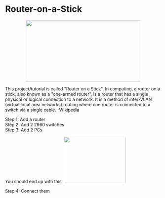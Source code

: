 # Router-on-a-Stick
<p align="center">
<img src="https://i.imgur.com/QF54hvv.png" width = "370" height= "200">
</p>

This project/tutorial is called "Router on a Stick". In computing, a router on a stick, also known as a "one-armed router", is a router that has a single physical or logical connection to a network. It is a method of inter-VLAN (virtual local area networks) routing where one router is connected to a switch via a single cable. -Wikipedia

<div> Step 1: Add a router </div>
<div> Step 2: Add 2 2960 switches </div>
<div> Step 3: Add 2 PCs </div>

You should end up with this: 
<img src="https://i.imgur.com/tiu770s.png" width = "200" height= "150">

Step 4: Connect them
